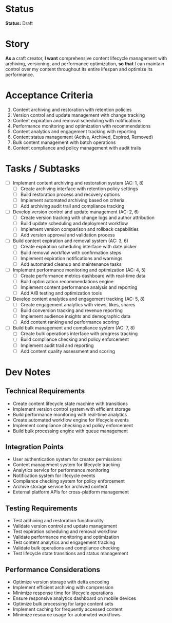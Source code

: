 # Status
**Status:** Draft

# Story
**As a** craft creator,
**I want** comprehensive content lifecycle management with archiving, versioning, and performance optimization,
**so that** I can maintain control over my content throughout its entire lifespan and optimize its performance.

# Acceptance Criteria
1. Content archiving and restoration with retention policies
2. Version control and update management with change tracking
3. Content expiration and removal scheduling with notifications
4. Performance monitoring and optimization with recommendations
5. Content analytics and engagement tracking with reporting
6. Content status management (Active, Archived, Expired, Removed)
7. Bulk content management with batch operations
8. Content compliance and policy management with audit trails

# Tasks / Subtasks
- [ ] Implement content archiving and restoration system (AC: 1, 8)
  - [ ] Create archiving interface with retention policy settings
  - [ ] Build restoration process and recovery options
  - [ ] Implement automated archiving based on criteria
  - [ ] Add archiving audit trail and compliance tracking
- [ ] Develop version control and update management (AC: 2, 6)
  - [ ] Create version tracking with change logs and author attribution
  - [ ] Build update scheduling and deployment workflow
  - [ ] Implement version comparison and rollback capabilities
  - [ ] Add version approval and validation process
- [ ] Build content expiration and removal system (AC: 3, 6)
  - [ ] Create expiration scheduling interface with date picker
  - [ ] Build removal workflow with confirmation steps
  - [ ] Implement expiration notifications and warnings
  - [ ] Add automated cleanup and maintenance tasks
- [ ] Implement performance monitoring and optimization (AC: 4, 5)
  - [ ] Create performance metrics dashboard with real-time data
  - [ ] Build optimization recommendations engine
  - [ ] Implement content performance analysis and reporting
  - [ ] Add A/B testing and optimization tools
- [ ] Develop content analytics and engagement tracking (AC: 5, 8)
  - [ ] Create engagement analytics with views, likes, shares
  - [ ] Build conversion tracking and revenue reporting
  - [ ] Implement audience insights and demographic data
  - [ ] Add content ranking and performance scoring
- [ ] Build bulk management and compliance system (AC: 7, 8)
  - [ ] Create bulk operations interface with progress tracking
  - [ ] Build compliance checking and policy enforcement
  - [ ] Implement audit trail and reporting
  - [ ] Add content quality assessment and scoring

# Dev Notes
## Technical Requirements
- Create content lifecycle state machine with transitions
- Implement version control system with efficient storage
- Build performance monitoring with real-time analytics
- Create automated workflow engine for lifecycle events
- Implement compliance checking and policy enforcement
- Build bulk processing engine with queue management

## Integration Points
- User authentication system for creator permissions
- Content management system for lifecycle tracking
- Analytics service for performance monitoring
- Notification system for lifecycle events
- Compliance checking system for policy enforcement
- Archive storage service for archived content
- External platform APIs for cross-platform management

## Testing Requirements
- Test archiving and restoration functionality
- Validate version control and update management
- Test expiration scheduling and removal workflow
- Validate performance monitoring and optimization
- Test content analytics and engagement tracking
- Validate bulk operations and compliance checking
- Test lifecycle state transitions and status management

## Performance Considerations
- Optimize version storage with delta encoding
- Implement efficient archiving with compression
- Minimize response time for lifecycle operations
- Ensure responsive analytics dashboard on mobile devices
- Optimize bulk processing for large content sets
- Implement caching for frequently accessed content
- Minimize resource usage for automated workflows